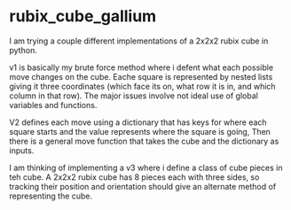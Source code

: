 # rubix_cube_gallium

I am trying a couple different implementations of a 2x2x2 rubix cube in python.

v1 is basically my brute force method where i defent what each possible move changes on the cube. Eache square is represented by nested lists giving it three coordinates (which face its on, what row it is in, and which column in that row). The major issues involve not ideal use of global variables and functions.

V2 defines each move using a dictionary that has keys for where each square starts and the value represents where the square is going, Then there is a general move function that takes the cube and the dictionary as inputs.

I am thinking of implementing a v3 where i define a class of cube pieces in teh cube. A 2x2x2 rubix cube has 8 pieces each with three sides, so tracking their position and orientation should give an alternate method of representing the cube.
